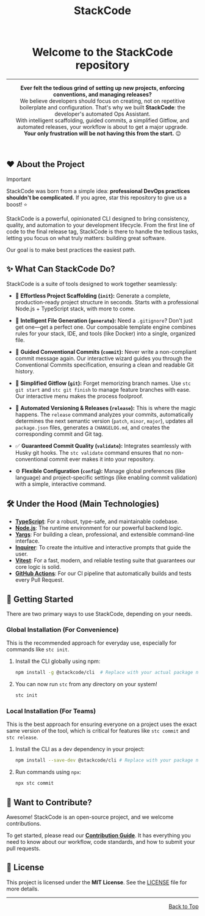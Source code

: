 <a name="readme-top"></a>

<div align="center">

<h1 align="center">StackCode</h1>

<br>

# Welcome to the StackCode repository

---

**Ever felt the tedious grind of setting up new projects, enforcing conventions, and managing releases?** <br/>
We believe developers should focus on creating, not on repetitive boilerplate and configuration. That's why we built **StackCode**: the developer's automated Ops Assistant. <br/>
With intelligent scaffolding, guided commits, a simplified Gitflow, and automated releases, your workflow is about to get a major upgrade. <br/>
**Your only frustration will be not having this from the start.** 😉

[ci-shield]: https://github.com/YagoBorba/StackCode/actions/workflows/ci.yml/badge.svg?branch=develop
[ci-link]: https://github.com/YagoBorba/StackCode/actions/workflows/ci.yml
[npm-shield]: https://img.shields.io/npm/v/stackcode-cli?style=flat-square&logo=npm&labelColor=black&color=CB3837
[npm-link]: #
[license-shield]: https://img.shields.io/github/license/YagoBorba/StackCode?style=flat-square&logo=github&labelColor=black&color=508CF9
[license-link]: https://github.com/YagoBorba/StackCode/blob/develop/LICENSE

</br>

</div>

## ❤️ About the Project

> [!IMPORTANT]
> StackCode was born from a simple idea: **professional DevOps practices shouldn't be complicated.** If you agree, star this repository to give us a boost! ⭐️

StackCode is a powerful, opinionated CLI designed to bring consistency, quality, and automation to your development lifecycle. From the first line of code to the final release tag, StackCode is there to handle the tedious tasks, letting you focus on what truly matters: building great software.

Our goal is to make best practices the easiest path.

## ✨ What Can StackCode Do?

StackCode is a suite of tools designed to work together seamlessly:

* 🚀 **Effortless Project Scaffolding (`init`):**
  Generate a complete, production-ready project structure in seconds. Starts with a professional Node.js + TypeScript stack, with more to come.

* 📝 **Intelligent File Generation (`generate`):**
  Need a `.gitignore`? Don't just get one—get a perfect one. Our composable template engine combines rules for your stack, IDE, and tools (like Docker) into a single, organized file.

* 💬 **Guided Conventional Commits (`commit`):**
  Never write a non-compliant commit message again. Our interactive wizard guides you through the Conventional Commits specification, ensuring a clean and readable Git history.

* 🔗 **Simplified Gitflow (`git`):**
  Forget memorizing branch names. Use `stc git start` and `stc git finish` to manage feature branches with ease. Our interactive menu makes the process foolproof.

* 🔖 **Automated Versioning & Releases (`release`):**
  This is where the magic happens. The `release` command analyzes your commits, automatically determines the next semantic version (`patch`, `minor`, `major`), updates all `package.json` files, generates a `CHANGELOG.md`, and creates the corresponding commit and Git tag.

* ✅ **Guaranteed Commit Quality (`validate`):**
  Integrates seamlessly with Husky git hooks. The `stc validate` command ensures that no non-conventional commit ever makes it into your repository.

* ⚙️ **Flexible Configuration (`config`):**
  Manage global preferences (like language) and project-specific settings (like enabling commit validation) with a simple, interactive command.

## 🛠️ Under the Hood (Main Technologies)

* **[TypeScript](https://www.typescriptlang.org/)**: For a robust, type-safe, and maintainable codebase.
* **[Node.js](https://nodejs.org/)**: The runtime environment for our powerful backend logic.
* **[Yargs](https://yargs.js.org/)**: For building a clean, professional, and extensible command-line interface.
* **[Inquirer](https://github.com/SBoudrias/Inquirer.js/)**: To create the intuitive and interactive prompts that guide the user.
* **[Vitest](https://vitest.dev/)**: For a fast, modern, and reliable testing suite that guarantees our core logic is solid.
* **[GitHub Actions](https://github.com/features/actions)**: For our CI pipeline that automatically builds and tests every Pull Request.

## 🚀 Getting Started

There are two primary ways to use StackCode, depending on your needs.

### Global Installation (For Convenience)

This is the recommended approach for everyday use, especially for commands like `stc init`.

1.  Install the CLI globally using npm:
    ```bash
    npm install -g @stackcode/cli  # Replace with your actual package name on npm
    ```
2.  You can now run `stc` from any directory on your system!
    ```bash
    stc init
    ```

### Local Installation (For Teams)

This is the best approach for ensuring everyone on a project uses the exact same version of the tool, which is critical for features like `stc commit` and `stc release`.

1.  Install the CLI as a dev dependency in your project:
    ```bash
    npm install --save-dev @stackcode/cli # Replace with your package name
    ```
2.  Run commands using `npx`:
    ```bash
    npx stc commit
    ```

## 🤝 Want to Contribute?

Awesome! StackCode is an open-source project, and we welcome contributions.

To get started, please read our **[Contribution Guide](CONTRIBUTING.md)**. It has everything you need to know about our workflow, code standards, and how to submit your pull requests.

## 📝 License

This project is licensed under the **MIT License**. See the [LICENSE](LICENSE) file for more details.

---

<div align="right">
    <a href="#readme-top">Back to Top</a>
</div>

[ci-shield]: https://github.com/YagoBorba/StackCode/actions/workflows/ci.yml/badge.svg
[ci-link]: https://github.com/YagoBorba/StackCode/actions/workflows/ci.yml
[npm-shield]: https://img.shields.io/npm/v/@stackcode/cli?style=flat-square&logo=npm&labelColor=black&color=CB3837
[npm-link]: https://www.npmjs.com/package/@stackcode/cli
[license-shield]: https://img.shields.io/github/license/YagoBorba/StackCode?style=flat-square&logo=github&labelColor=black&color=508CF9
[license-link]: https://github.com/YagoBorba/StackCode/blob/develop/LICENSE